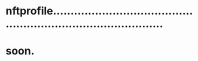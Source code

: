 # nftprofile.....................................................................................
# soon.
